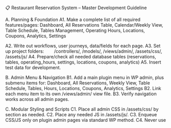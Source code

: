 
📋 Restaurant Reservation System – Master Development Guideline



A. Planning & Foundation
A1. Make a complete list of all required features/pages:
Dashboard, All Reservations Table, Calendar/Weekly View, Table Schedule, Tables Management, Operating Hours, Locations, Coupons, Analytics, Settings

 A2. Write out workflows, user journeys, data/fields for each page.
 A3. Set up project folders:
   /controllers/, /models/, /views/admin/, /assets/css/, /assets/js/
 A4. Prepare/check all needed database tables (reservations, tables, operating_hours, settings, locations, coupons, analytics)
 A5. Insert test data for development.


B. Admin Menu & Navigation
B1. Add a main plugin menu in WP admin, plus submenu items for:
Dashboard, All Reservations, Weekly View, Table Schedule, Tables, Hours, Locations, Coupons, Analytics, Settings
 B2. Link each menu item to its own /views/admin/ view file.
 B3. Verify navigation works across all admin pages.


C. Modular Styling and Scripts
C1. Place all admin CSS in /assets/css/ by section as needed.
 C2. Place any needed JS in /assets/js/.
 C3. Enqueue CSS/JS only on plugin admin pages via standard WP method.
 C4. Never use <style> or <script> tags in PHP views.
 C5. Test changes in .css/.js files show live in admin instantly.


D. Page-by-Page Implementation
For each admin page:
D0. Make or edit the PHP view file in /views/admin/


D1. Fetch and display the right data from models (DB)


D2. Style exclusively via .css files


D3. Test layout, data, and navigation after each change

D1. Dashboard Page
D1a. Show summary stats (total reservations, covers, revenue, tables, locations, etc.)
 D1b. Add action buttons (add booking, go to calendar, reports, etc.)
 D1c. Confirm stats accuracy.

D2. All Reservations Page
D2a. Modern table with sorted/filterable reservations
 D2b. Status badges/colors, action buttons (view/edit/delete)
 D2c. Ready for advanced search or export as a future enhancement

D3. Calendar / Weekly View Page (This is your “weekly view”—ensure it’s modern, color-coded, fully connected to DB, and touch/tablet ready)
D3a. Mobile/tablet-friendly grid, color-encoded by status
 D3b. Fast week, day, and table navigation
 D3c. All reservations displayed in correct slots
 D3d. Integrated with time slot logic, table capacity, operating hours

D4. Table Schedule View
D4a. Display each table’s availability (all days/times)
 D4b. Action links to assign/edit reservations on schedule
D5. Settings Page (WP Settings API)

D5a. Register all fields in controller: business info, email, phone, currency, max party size, policies, etc.
 D5b. View file uses settings_fields()/do_settings_sections()
 D5c. Confirm all fields save, appear, and are used in every relevant feature

D6. Operating Hours Page
D6a. Admin UI to set open/close/break/closed (per day)
 D6b. Save to DB/model; calendar time slot logic always uses operating hours data
 D6c. Add exceptions/holidays, optional

D7. Tables Management Page
D7a. Add/edit/delete tables, assign capacity, zone, and active status
 D7b. Integrate table data with reservations and analytics

D8. Locations Page
D8a. Add/edit/delete restaurant locations/branches
 D8b. Assign location to reservations, tables, hours; use location as admin and analytics filter

D9. Coupons/Promotions Page
D9a. List/add/edit/deactivate coupon codes
 D9b. Set coupon code, discount, expiry, minimum spend, etc.
 D9c. Ensure coupons work in reservation form and appear in analytics

D10. Analytics Page
D10a. Show charts/graphs: bookings per day/time/table/location, covers, revenue, coupon use
 D10b. Filter analytics by time, source, location, table, coupon
 D10c. Add export option if needed

D11. Time Slot Logic (for Calendar/Public Booking)
D11a. Read operating hours and breaks to generate time slots per day
 D11b. Exclude busy slots (already-booked, full capacity, holidays)
 D11c. Filter and display slots based on party size, tables, and reservation status
 D11d. AJAX endpoint for slot checking (for fast admin/public use)

E. Testing & Quality Assurance
E1. After every new page/feature:
Test navigation, data save/load, design


Check all fields/settings, responsiveness, mobile/tablet usability
 E2. Make a change in each CSS/JS asset, confirm instant effect
 E3. Get admin/staff/user feedback, note improvements for next phase


F. Expansion & Advanced Features (After Foundation)
F1. Drag-and-drop in calendar/schedule pages
 F2. Advanced filtering, reporting, and analytics export
 F3. Notifications (email/SMS), reminders to guests/staff
 F4. Guest-facing booking screens, PWA/mobile support, payment integration
 F5. Accessibility and GDPR audit
 
G. Ongoing Maintenance & Documentation
G1. Document each new page/file/field in your project doc
 G2. Back up plugin and database after any major working milestone
 G3. Always build/expand in small, testable steps. Never overwrite working code.
How to Use This Document:
Take each bold lettered/numbered section as its own “mini project”—DO NOT skip any main or sub-step.


For future features/expansion, always return to this step document and proceed to the next logical letter/number.


Any time a new admin page/feature is added, repeat steps D0–D3, always referencing and expanding this master list.


If you need a focused step-list or QA plan for any specific D-page (like Locations, Coupons, Analytics, Table Schedule, Weekly View, or Time Slots), just say the step and I’ll provide a zoomed-in, non-coding checklist ready for action!
https://ppl-ai-file-upload.s3.amazonaws.com/web/direct-files/attachments/78984647/b2496183-cf7a-4457-a856-0375ed91e6c6/Build-Your-Own-Restaurant-Toolkit-WordPress-Plug.pdf
https://ppl-ai-file-upload.s3.amazonaws.com/web/direct-files/attachments/78984647/49ad8c45-0240-46c8-9014-2b0db61f44ac/Extending-Yenolx-Restaurant-Reservation-System-v1.pdf
https://ppl-ai-file-upload.s3.amazonaws.com/web/direct-files/attachments/78984647/6b270bee-d5d9-4698-b77d-4693e1d60c0c/Step.pdf
https://ppl-ai-file-upload.s3.amazonaws.com/web/direct-files/collection_ace8c6b5-09e4-4538-8ea3-96f0d3f66537/d8cd0078-525c-4e5d-8945-1728041089c5/paste.txt
https://www.nimbleappgenie.com/blogs/restaurant-reservation-system-development-guide/
https://www.deliverect.com/en/blog/omni-channel-restaurant/how-to-implement-a-restaurant-reservation-system
https://www.geeksforgeeks.org/mern/restaurant-reservation-system-using-mern-stack/
https://www.appventurez.com/blog/how-to-develop-a-restaurant-reservation-app
https://tameta.tech/blogs/topics/restaurant-reservation-software-development-complete-guide
https://www.youtube.com/watch?v=QdYX8-DE7XI
https://www.restroworks.com/blog/top-12-best-restaurant-table-management-software/
https://www.carbonaraapp.com/restaurant-reservation-system/
https://www.youtube.com/watch?v=xqZuMW5qj08
https://www.scribd.com/document/567912640/ONLINE-RESTAURANT-TABLE-RESERVATION-MANAGEMENT-SYSTEM-1
https://www.youtube.com/watch?v=jKWH2O0dKnc
https://restaurant.eatapp.co
https://restaurants.quandoo.com/en-au/
https://www.tablein.com/blog/restaurant-booking-system-setup
https://www.youtube.com/watch?v=15Z_AGsg2fc
https://forum.bubble.io/t/creating-seat-reservation-by-time-slots-for-restaurant/312795
https://www.opentable.com/restaurant-solutions/
https://tableo.com
https://www.reddit.com/r/JapanTravelTips/comments/19d0hwg/restaurant_booking_reservation_tips/
https://www.ctsu.org/open/group_resources/training/users_manual/ctsu-open-slotreservationgroupuserguide.pdf
https://wordpress.org/plugins/restaurant-reservations/
https://www.youtube.com/watch?v=rki0eVGAVTQ
https://wpastra.com/guides-and-tutorials/restaurant-reservation-wordpress/
https://www.youtube.com/watch?v=bfMufz5vQyk
https://www.youtube.com/watch?v=0ULY8jmdIaY
https://www.finedinemenu.com/en/blog/how-do-we-develop-a-restaurant-management-system/
https://codecanyon.net/search/restaurant%20reservation%20system
https://devtechnosys.com/insights/build-a-restaurant-pos-system/
https://www.fivestarplugins.com/plugins/five-star-restaurant-reservations/
https://goldenowl.asia/blog/pos-software-development
https://codecanyon.net/item/wp-cafe-restaurant-reservation-and-food-menu-plugin-for-wordpress/28145561
https://roadmap.sh
https://www.theaccessgroup.com/en-gb/hospitality/sectors/restaurants/reservations/



## Running Tests

Execute the automated tests using PHPUnit:

```bash
phpunit --configuration tests/phpunit.xml
```

Additional documentation can be found in the [docs](docs/) directory.
